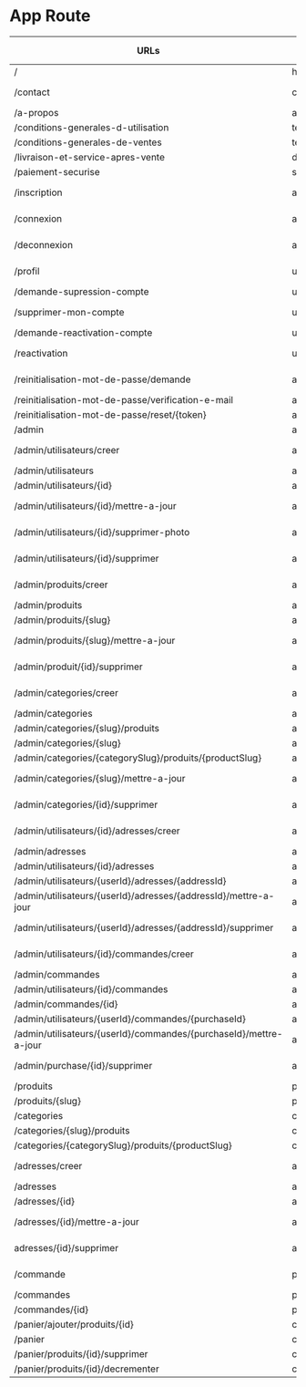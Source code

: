 # App Route

| URLs                                                              | Route names                   | Methods HTTP | Controllers             | methods()                    | Status |
| ----------------------------------------------------------------- | ----------------------------- | ------------ | ----------------------- | ---------------------------- | ------ |
| /                                                                 | home                          | GET          | MainController          | home()                       | ✅     |
| /contact                                                          | contact                       | GET , POST   | MainController          | contact()                    | ✅     |
| /a-propos                                                         | about                         | GET          | MainController          | about()                      | ✅     |
| /conditions-generales-d-utilisation                               | terms_of_services             | GET          | MainController          | termsOfServices()            | ✅     |
| /conditions-generales-de-ventes                                   | terms_of_sales                | GET          | MainController          | termsOfSales()               | ✅     |
| /livraison-et-service-apres-vente                                 | delivery_and_customer_service | GET          | MainController          | deliveryAndCustomerService() | ✅     |
| /paiement-securise                                                | secure_payment                | GET          | MainController          | securePayment()              | ✅     |
| /inscription                                                      | app_register                  | GET, POST    | RegistrationController  | register()                   | ✅     |
| /connexion                                                        | app_login                     | GET, POST    | SecurityController      | login()                      | ✅     |
| /deconnexion                                                      | app_logout                    | GET, POST    | SecurityController      | logout()                     | ✅     |
| /profil                                                           | user_profile                  | GET, POST    | UserController          | profile()                    | ✅     |
| /demande-supression-compte                                        | user_delete_request           | GET          | UserController          | deleteRequest()              | ❌     |
| /supprimer-mon-compte                                             | user_delete_my-account        | GET, POST    | UserController          | delete()                     | ✅     |
| /demande-reactivation-compte                                      | user_reactivate_request       | GET          | UserController          | reactivateRequest()          | ❌     |
| /reactivation                                                     | user_reactivate               | GET, POST    | UserController          | reactivate()                 | ❌     |
| /reinitialisation-mot-de-passe/demande                            | app_forgot_password_request   | GET, POST    | ResetPasswordController | request()                    | ❌     |
| /reinitialisation-mot-de-passe/verification-e-mail                | app_check_email               | GET          | ResetPasswordController | checkEmail()                 | ❌     |
| /reinitialisation-mot-de-passe/reset/{token}                      | app_reset_password            | GET          | ResetPasswordController | reset()                      | ❌     |
| /admin                                                            | admin_dashboard               | GET          | AdminMainController     | dashboard()                  | ✅     |
| /admin/utilisateurs/creer                                         | admin_user_create             | GET, POST    | AdminUserController     | create()                     | ✅     |
| /admin/utilisateurs                                               | admin_user_list               | GET          | AdminUserController     | list()                       | ✅     |
| /admin/utilisateurs/{id}                                          | admin_user_detail             | GET          | AdminUserController     | detail()                     | ✅     |
| /admin/utilisateurs/{id}/mettre-a-jour                            | admin_user_update             | GET, POST    | AdminUserController     | update()                     | ✅     |
| /admin/utilisateurs/{id}/supprimer-photo                          | admin_user_delete_picture     | GET, POST    | AdminUserController     | deletePicture()              | ✅     |
| /admin/utilisateurs/{id}/supprimer                                | admin_user_delete             | GET, POST    | AdminUserController     | delete()                     | ✅     |
| /admin/produits/creer                                             | admin_product_create          | GET, POST    | AdminProductController  | create()                     | ✅     |
| /admin/produits                                                   | admin_product_list            | GET          | AdminProductController  | list()                       | ✅     |
| /admin/produits/{slug}                                            | admin_product_detail          | GET          | AdminProductController  | detail()                     | ✅     |
| /admin/produits/{slug}/mettre-a-jour                              | admin_product_update          | GET, POST    | AdminProductController  | update()                     | ✅     |
| /admin/produit/{id}/supprimer                                     | admin_product_delete          | GET, POST    | AdminProductController  | delete()                     | ✅     |
| /admin/categories/creer                                           | admin_category_create         | GET, POST    | AdminCategoryController | create()                     | ✅     |
| /admin/categories                                                 | admin_category_list           | GET          | AdminCategoryController | list()                       | ✅     |
| /admin/categories/{slug}/produits                                 | admin_category_product_list   | GET          | AdminCategoryController | productList()                | ✅     |
| /admin/categories/{slug}                                          | admin_category_detail         | GET          | AdminCategoryController | detail()                     | ✅     |
| /admin/categories/{categorySlug}/produits/{productSlug}           | admin_category_product_detail | GET          | AdminCategoryController | productDetail()              | ✅     |
| /admin/categories/{slug}/mettre-a-jour                            | admin_category_update         | GET, POST    | AdminCategoryController | update()                     | ✅     |
| /admin/categories/{id}/supprimer                                  | admin_category_delete         | GET, POST    | AdminCategoryController | delete()                     | ✅     |
| /admin/utilisateurs/{id}/adresses/creer                           | admin_address_create          | GET, POST    | AdminAddressController  | create()                     | ✅     |
| /admin/adresses                                                   | admin_address_list            | GET          | AdminAddressController  | list()                       | ✅     |
| /admin/utilisateurs/{id}/adresses                                 | admin_address_user_list       | GET          | AdminAddressController  | userList()                   | ✅     |
| /admin/utilisateurs/{userId}/adresses/{addressId}                 | admin_address_detail          | GET          | AdminAddressController  | detail()                     | ✅     |
| /admin/utilisateurs/{userId}/adresses/{addressId}/mettre-a-jour   | admin_address_update          | GET, POST    | AdminAddressController  | update()                     | ✅     |
| /admin/utilisateurs/{userId}/adresses/{addressId}/supprimer       | admin_address_delete          | GET, POST    | AdminAddressController  | delete()                     | ✅     |
| /admin/utilisateurs/{id}/commandes/creer                          | admin_purchase_create         | GET, POST    | AdminPurchaseController | create()                     | ✅     |
| /admin/commandes                                                  | admin_purchase_list           | GET          | AdminPurchaseController | list()                       | ✅     |
| /admin/utilisateurs/{id}/commandes                                | admin_purchase_user_list      | GET          | AdminPurchaseController | userList()                   | ✅     |
| /admin/commandes/{id}                                             | admin_purchase_detail         | GET          | AdminPurchaseController | detail()                     | ✅     |
| /admin/utilisateurs/{userId}/commandes/{purchaseId}               | admin_purchase_user_detail    | GET          | AdminPurchaseController | userDetail()                 | ✅     |
| /admin/utilisateurs/{userId}/commandes/{purchaseId}/mettre-a-jour | admin_purchase_update         | GET, POST    | AdminPurchaseController | userDetail()                 | ✅     |
| /admin/purchase/{id}/supprimer                                    | admin_purchase_delete         | GET, POST    | AdminPurchaseController | delete()                     | ✅     |
| /produits                                                         | product_list                  | GET          | ProductController       | list()                       | ✅     |
| /produits/{slug}                                                  | product_detail                | GET          | ProductController       | detail()                     | ✅     |
| /categories                                                       | category_list                 | GET          | CategoryController      | list()                       | ✅     |
| /categories/{slug}/produits                                       | category_product_list         | GET          | CategoryController      | productList()                | ✅     |
| /categories/{categorySlug}/produits/{productSlug}                 | category_product_detail       | GET          | CategoryController      | productDetail()              | ✅     |
| /adresses/creer                                                   | address_create                | GET, POST    | AddressController       | create()                     | ✅     |
| /adresses                                                         | address_list                  | GET          | AddressController       | list()                       | ✅     |
| /adresses/{id}                                                    | address_detail                | GET          | AddressController       | detail()                     | ✅     |
| /adresses/{id}/mettre-a-jour                                      | address_update                | GET, POST    | AddressController       | update()                     | ✅     |
| adresses/{id}/supprimer                                           | address_delete                | GET, POST    | AddressController       | delete()                     | ✅     |
| /commande                                                         | purchase                      | GET, POST    | PurchaseController      | purchase()                   | ✅     |
| /commandes                                                        | purchase_list                 | GET          | PurchaseController      | list()                       | ✅     |
| /commandes/{id}                                                   | purchase_detail               | GET          | PurchaseController      | detail()                     | ✅     |
| /panier/ajouter/produits/{id}                                     | cart_add                      | GET          | CartController          | add()                        | ✅     |
| /panier                                                           | cart_detail                   | GET          | CartController          | add()                        | ✅     |
| /panier/produits/{id}/supprimer                                   | cart_delete                   | GET          | CartController          | delete()                     | ✅     |
| /panier/produits/{id}/decrementer                                 | cart_decremente               | GET          | CartController          | decremente()                 | ✅     |
